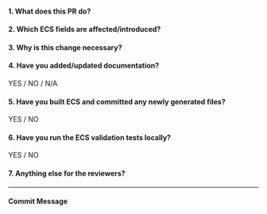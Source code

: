 <!-- Thanks for contributing to Elastic ECS! To help us review your PR effectively and efficiently, please fill out the following sections.

Before submitting, please ensure you have:

Read the [ECS Contribution Guidelines](https://github.com/elastic/ecs/blob/main/CONTRIBUTING.md).

Signed the [Contributor License Agreement (CLA)](https://www.elastic.co/contributor-agreement) if you haven't already.

Ensured your changes align with the [ECS Guidelines and Best Practices](https://www.elastic.co/docs/reference/ecs/ecs-guidelines).

Filled in all of the sections below. -->

#### 1. What does this PR do?
<!-- Clearly describe the purpose and scope of your changes.

If this PR addresses an existing issue, please link it: Fixes #ISSUE_NUMBER or Closes #ISSUE_NUMBER. -->


#### 2. Which ECS fields are affected/introduced?
<!-- List all new or modified ECS fields.

For each, briefly explain its purpose and why it's needed within ECS.

If introducing new fields or making large changes to fields, please follow the [ECS RFC process](https://github.com/elastic/ecs/blob/main/rfcs/PROCESS.md)
and consider if they are generic enough for broader use cases beyond your immediate need. -->


#### 3. Why is this change necessary?
<!-- Explain the problem this PR solves or the new functionality it enables. Provide context and use cases where these changes would be beneficial. -->


#### 4. Have you added/updated documentation?
<!-- For new schema fields and larger changes, documenting the changes are part of the RFC process.

For smaller changes, it may be sufficient for documentation to be done within the schema itself, for example in the description field.

For script / generator changes, please ensure your code is documented, and consider adding separate documentation in `docs/` for larger or more complicated changes.

If you answer N/A, please explain why documentation is not needed. -->
YES / NO / N/A

#### 5. Have you built ECS and committed any newly generated files?
<!-- Build ECS with `make`, and commit any changed files in `generated/`. -->
YES / NO

#### 6. Have you run the ECS validation tests locally?
<!-- Run tests locally with `make test` and `make check`. (Optional: Briefly describe any issues encountered or resolved during validation) -->
YES / NO

#### 7. Anything else for the reviewers?
<!-- Provide any additional context, considerations, or questions for the reviewers. Are there any specific areas you'd like particular attention paid to? -->


---

#### Commit Message
<!-- This will be used as the commit message when merging the PR. Please clearly explain what change is being changed and why. -->

